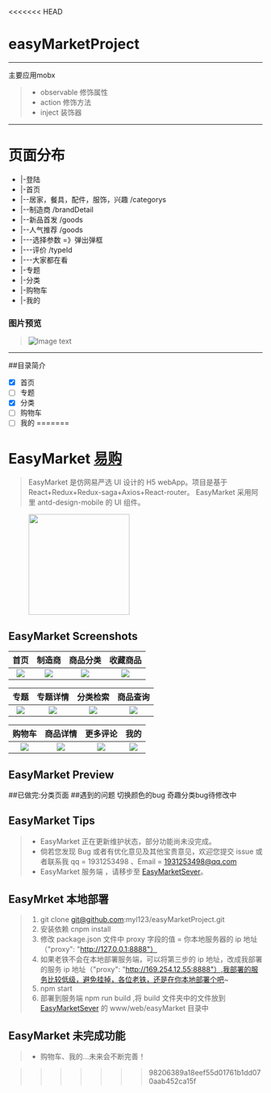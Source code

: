 <<<<<<< HEAD
# easyMarketProject

------

主要应用mobx

> * observable   修饰属性
> * action  修饰方法
> * inject  装饰器

------
# 页面分布
- |-登陆
- |-首页
-  |--居家，餐具，配件，服饰，兴趣   /categorys
-  |--制造商  /brandDetail
-  |--新品首发  /goods
-  |--人气推荐  /goods
-  |---选择参数 =》弹出弹框
-  |---评价  /typeId
-  |---大家都在看
- |-专题
- |-分类
- |-购物车
- |-我的
### 图片预览

> ![Image text](https://github.com/jasonandjay/easyMarketApp/blob/master/imgs/home.png)

------

##目录简介

- [x] 首页
- [ ] 专题
- [x] 分类
- [ ] 购物车
- [ ] 我的
=======
# EasyMarket [易购](https://github.com/Peroluo/easyMarketApp)

> ​EasyMarket 是仿网易严选 UI 设计的 H5 webApp。项目是基于 React+Redux+Redux-saga+Axios+React-router。
> ​EasyMarket 采用阿里 antd-design-mobile 的 UI 组件。


<figure >
<img src="./imgs/qrCode.png" width="200"/>
</figure >

## EasyMarket Screenshots

|         首页         |        制造商         |         商品分类         |         收藏商品         |
| :------------------: | :-------------------: | :----------------------: | :----------------------: |
| ![](./imgs/home.png) | ![](./imgs/brand.png) | ![](./imgs/category.png) | ![](./imgs/likeList.png) |

|         专题          |          专题详情           |            分类检索            |          商品查询           |
| :-------------------: | :-------------------------: | :----------------------------: | :-------------------------: |
| ![](./imgs/topic.png) | ![](./imgs/topicDetail.png) | ![](./imgs/categorySearch.png) | ![](./imgs/goodsSearch.png) |

|        购物车        |          商品详情           |        更多评论         |         我的         |
| :------------------: | :-------------------------: | :---------------------: | :------------------: |
| ![](./imgs/cart.png) | ![](./imgs/goodsDetail.png) | ![](./imgs/comment.png) | ![](./imgs/mine.png) |

## EasyMarket Preview
##已做完:分类页面
##遇到的问题 切换颜色的bug 奇趣分类bug待修改中

## EasyMarket Tips

> - EasyMarket 正在更新维护状态，部分功能尚未没完成。
> - 倘若您发现 Bug 或者有优化意见及其他宝贵意见，欢迎您提交 issue 或者联系我 qq = 1931253498 、Email = 1931253498@qq.com
> - EasyMarket 服务端 ，请移步至 [EasyMarketSever](https://github.com/Peroluo/easyMarketSever)。

## EasyMrket 本地部署

> 1. git clone git@github.com:myl123/easyMarketProject.git
> 2. 安装依赖 cnpm install
> 3. 修改 package.json 文件中 proxy 字段的值 = 你本地服务器的 ip 地址 （"proxy": "http://127.0.0.1:8888"）
> 4. 如果老铁不会在本地部署服务端，可以将第三步的 ip 地址，改成我部署的服务 ip 地址（"proxy": "http://169.254.12.55:8888"）,我部署的服务比较低级，避免挂掉，各位老铁，还是在你本地部署个吧~
> 5. npm start
> 6. 部署到服务端 npm run build ,将 build 文件夹中的文件放到 [EasyMarketSever](https://github.com/Peroluo/easyMarketSever) 的 www/web/easyMarket 目录中

## EasyMarket 未完成功能

> - 购物车、我的...未来会不断完善！

>>>>>>> 98206389a18eef55d01761b1dd070aab452ca15f

